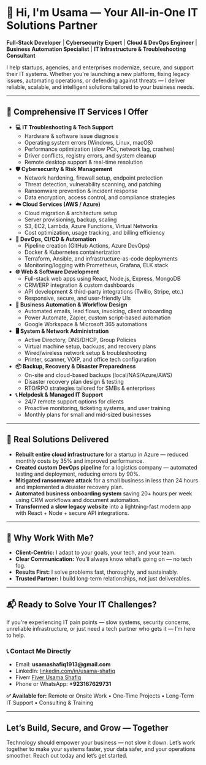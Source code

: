 <h1>🚀 Hi, I'm Usama — Your All-in-One IT Solutions Partner</h1>

<p><strong>Full-Stack Developer</strong> | 
   <strong>Cybersecurity Expert</strong> | 
   <strong>Cloud & DevOps Engineer</strong> | 
   <strong>Business Automation Specialist</strong> | 
   <strong>IT Infrastructure & Troubleshooting Consultant</strong>
</p>

<p>I help startups, agencies, and enterprises modernize, secure, and support their IT systems. Whether you're launching a new platform, fixing legacy issues, automating operations, or defending against threats — I deliver reliable, scalable, and intelligent solutions tailored to your business needs.</p>

---

<h2>🔧 Comprehensive IT Services I Offer</h2>

<ul>
  <li><strong>💻 IT Troubleshooting & Tech Support</strong>
    <ul>
      <li>Hardware & software issue diagnosis</li>
      <li>Operating system errors (Windows, Linux, macOS)</li>
      <li>Performance optimization (slow PCs, network lag, crashes)</li>
      <li>Driver conflicts, registry errors, and system cleanup</li>
      <li>Remote desktop support & real-time resolution</li>
    </ul>
  </li>

  <li><strong>🛡️ Cybersecurity & Risk Management</strong>
    <ul>
      <li>Network hardening, firewall setup, endpoint protection</li>
      <li>Threat detection, vulnerability scanning, and patching</li>
      <li>Ransomware prevention & incident response</li>
      <li>Data encryption, access control, and compliance strategies</li>
    </ul>
  </li>

  <li><strong>☁️ Cloud Services (AWS / Azure)</strong>
    <ul>
      <li>Cloud migration & architecture setup</li>
      <li>Server provisioning, backup, scaling</li>
      <li>S3, EC2, Lambda, Azure Functions, Virtual Networks</li>
      <li>Cost optimization, usage tracking, and billing efficiency</li>
    </ul>
  </li>

  <li><strong>🚀 DevOps, CI/CD & Automation</strong>
    <ul>
      <li>Pipeline creation (GitHub Actions, Azure DevOps)</li>
      <li>Docker & Kubernetes containerization</li>
      <li>Terraform, Ansible, and infrastructure-as-code deployments</li>
      <li>Monitoring/logging with Prometheus, Grafana, ELK stack</li>
    </ul>
  </li>

  <li><strong>🌐 Web & Software Development</strong>
    <ul>
      <li>Full-stack web apps using React, Node.js, Express, MongoDB</li>
      <li>CRM/ERP integration & custom dashboards</li>
      <li>API development & third-party integrations (Twilio, Stripe, etc.)</li>
      <li>Responsive, secure, and user-friendly UIs</li>
    </ul>
  </li>

  <li><strong>🔄 Business Automation & Workflow Design</strong>
    <ul>
      <li>Automated emails, lead flows, invoicing, client onboarding</li>
      <li>Power Automate, Zapier, custom script-based automation</li>
      <li>Google Workspace & Microsoft 365 automations</li>
    </ul>
  </li>

  <li><strong>🖥️ System & Network Administration</strong>
    <ul>
      <li>Active Directory, DNS/DHCP, Group Policies</li>
      <li>Virtual machine setup, backups, and recovery plans</li>
      <li>Wired/wireless network setup & troubleshooting</li>
      <li>Printer, scanner, VOIP, and office tech configuration</li>
    </ul>
  </li>

  <li><strong>📦 Backup, Recovery & Disaster Preparedness</strong>
    <ul>
      <li>On-site and cloud-based backups (local/NAS/Azure/AWS)</li>
      <li>Disaster recovery plan design & testing</li>
      <li>RTO/RPO strategies tailored for SMBs & enterprises</li>
    </ul>
  </li>

  <li><strong>📞 Helpdesk & Managed IT Support</strong>
    <ul>
      <li>24/7 remote support options for clients</li>
      <li>Proactive monitoring, ticketing systems, and user training</li>
      <li>Monthly plans for small and mid-sized businesses</li>
    </ul>
  </li>
</ul>

---

<h2>💼 Real Solutions Delivered</h2>

<ul>
  <li><strong>Rebuilt entire cloud infrastructure</strong> for a startup in Azure — reduced monthly costs by 35% and improved performance.</li>
  <li><strong>Created custom DevOps pipeline</strong> for a logistics company — automated testing and deployment, reducing errors by 90%.</li>
  <li><strong>Mitigated ransomware attack</strong> for a small business in less than 24 hours and implemented a disaster recovery plan.</li>
  <li><strong>Automated business onboarding system</strong> saving 20+ hours per week using CRM workflows and document automation.</li>
  <li><strong>Transformed a slow legacy website</strong> into a lightning-fast modern app with React + Node + secure API integrations.</li>
</ul>

---

<h2>🌟 Why Work With Me?</h2>

<ul>
  <li><strong>Client-Centric:</strong> I adapt to your goals, your tech, and your team.</li>
  <li><strong>Clear Communication:</strong> You’ll always know what’s going on — no tech fog.</li>
  <li><strong>Results First:</strong> I solve problems fast, thoroughly, and sustainably.</li>
  <li><strong>Trusted Partner:</strong> I build long-term relationships, not just deliverables.</li>
</ul>

---

<h2>📬 Ready to Solve Your IT Challenges?</h2>

<p>If you're experiencing IT pain points — slow systems, security concerns, unreliable infrastructure, or just need a tech partner who gets it — I’m here to help.</p>

<h3>📞 Contact Me Directly</h3>

<ul>
  <li>Email: <strong>usamashafiq1913@gmail.com</strong></li>
  <li>LinkedIn: <a href="https://linkedin.com/in/usama-shafiq">linkedin.com/in/usama-shafiq</a></li>
   <li>Fiverr <a href="https://www.fiverr.com/s/akE9j8W">Fiver Usama Shafiq</a></li>
  <li>Phone or WhatsApp: <strong>+923167629731</strong></li>
</ul>

<p><strong>✅ Available for:</strong> Remote or Onsite Work • One-Time Projects • Long-Term IT Support • Consulting & Training</p>

---

<h2>Let’s Build, Secure, and Grow — Together</h2>

<p>Technology should empower your business — not slow it down. Let’s work together to make your systems faster, your data safer, and your operations smoother. Reach out today and let’s get started.</p>

